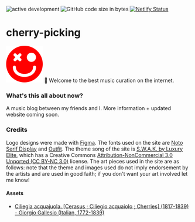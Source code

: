 ![active development](https://img.shields.io/badge/active%20dev-yes-brightgreen.svg)
![GitHub code size in bytes](https://img.shields.io/github/languages/code-size/simcard0000/cherry-picking.svg)
[![Netlify Status](https://api.netlify.com/api/v1/badges/1465b280-f01c-46bc-87cc-e11878b6f884/deploy-status)](https://app.netlify.com/sites/stellar-praline-1efd05/deploys)
# cherry-picking
<img alt="cherry-picking icon" src="https://github.com/simcard0000/cherry-picking/blob/main/assets/logo.png" width="100" height="100">
🍒 Welcome to the best music curation on the internet. 

### What's this all about now?
A music blog between my friends and I. More information + updated website coming soon.

### Credits 
Logo designs were made with [Figma](https://www.figma.com). The fonts used on the site are [Noto Serif Display](https://fonts.google.com/noto/specimen/Noto+Serif+Display) and [Outfit](https://fonts.google.com/specimen/Outfit). The theme song of the site is [S.W.A.K. by Luxury Elite](https://crashsymbols.bandcamp.com/track/s-w-a-k), which has a Creative Commons [Attribution-NonCommercial 3.0 Unported (CC BY-NC 3.0)](https://creativecommons.org/licenses/by-nc/3.0/) license. The art pieces used in the site are as follows: note that the theme and images used do not imply endorsement by the artists and are used in good faith; if you don't want your art involved let me know!

#### Assets
* [Ciliegia acquajuola. [Cerasus ; Ciliegio acquaiolo ; Cherries] (1817-1839) - Giorgio Gallesio (Italian, 1772-1839)](https://artvee.com/dl/ciliegia-acquajuola-cerasus-ciliegio-acquaiolo-cherries/)

